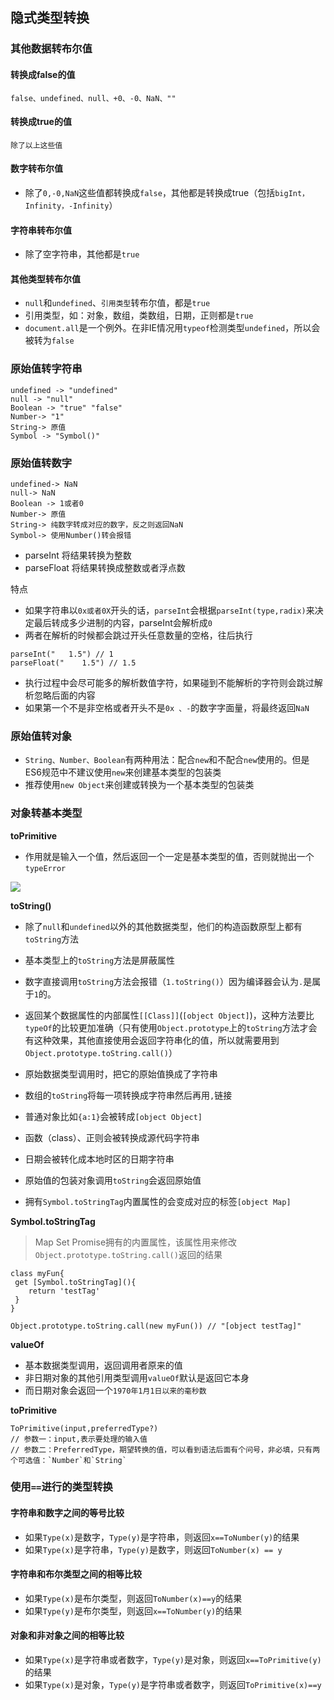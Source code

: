 ## 隐式类型转换

### 其他数据转布尔值

#### 转换成false的值

```
false、undefined、null、+0、-0、NaN、""
```

#### 转换成true的值

```
除了以上这些值
```

#### 数字转布尔值

- 除了`0,-0,NaN`这些值都转换成`false`，其他都是转换成true（包括`bigInt，Infinity，-Infinity`）

#### 字符串转布尔值

- 除了空字符串，其他都是`true`

#### 其他类型转布尔值

- `null`和`undefined`、`引用类型`转布尔值，都是`true`
- 引用类型，如：对象，数组，类数组，日期，正则都是`true`
- `document.all`是一个例外。在非IE情况用`typeof`检测类型`undefined`，所以会被转为`false`

### 原始值转字符串

```
undefined -> "undefined"
null -> "null"
Boolean -> "true" "false"
Number-> "1"
String-> 原值
Symbol -> "Symbol()"
```

### 原始值转数字

```
undefined-> NaN
null-> NaN
Boolean -> 1或者0
Number-> 原值
String-> 纯数字转成对应的数字，反之则返回NaN
Symbol-> 使用Number()转会报错
```

- parseInt 将结果转换为整数
- parseFloat 将结果转换成整数或者浮点数

特点

- 如果字符串以`0x或者0X`开头的话，`parseInt`会根据`parseInt(type,radix)`来决定最后转成多少进制的内容，parseInt会解析成`0`
- 两者在解析的时候都会跳过开头任意数量的空格，往后执行

```
parseInt("   1.5") // 1
parseFloat("    1.5") // 1.5
```

- 执行过程中会尽可能多的解析数值字符，如果碰到不能解析的字符则会跳过解析忽略后面的内容
- 如果第一个不是非空格或者开头不是`0x 、-`的数字字面量，将最终返回`NaN`

### 原始值转对象

- `String、Number、Boolean`有两种用法：配合`new`和不配合`new`使用的。但是ES6规范中不建议使用`new`来创建基本类型的包装类
- 推荐使用`new Object`来创建或转换为一个基本类型的包装类

### 对象转基本类型

**toPrimitive**

- 作用就是输入一个值，然后返回一个一定是基本类型的值，否则就抛出一个`typeError`

![](https://github.com/zengwmFE/frontEnd-base/blob/master/image/1712407602f41e86.png)

**toString()**

- 除了`null`和`undefined`以外的其他数据类型，他们的构造函数原型上都有`toString`方法

- 基本类型上的`toString`方法是屏蔽属性

- 数字直接调用`toString`方法会报错（`1.toString()`）因为编译器会认为`.`是属于`1`的。
- 返回某个数据属性的内部属性`[[Class]]`(`[object Object]`)，这种方法要比`typeOf`的比较更加准确（只有使用`Object.prototype`上的`toString`方法才会有这种效果，其他直接使用会返回字符串化的值，所以就需要用到`Object.prototype.toString.call()`）
- 原始数据类型调用时，把它的原始值换成了字符串
- 数组的`toString`将每一项转换成字符串然后再用`,`链接
- 普通对象比如`{a:1}`会被转成`[object Object]`
- 函数（class）、正则会被转换成源代码字符串
- 日期会被转化成本地时区的日期字符串
- 原始值的包装对象调用`toString`会返回原始值
- 拥有`Symbol.toStringTag`内置属性的会变成对应的标签`[object Map]`

**Symbol.toStringTag**

> Map Set Promise拥有的内置属性，该属性用来修改`Object.prototype.toString.call()`返回的结果

```
class myFun{
 get [Symbol.toStringTag](){
 	return 'testTag'
 }
}

Object.prototype.toString.call(new myFun()) // "[object testTag]"
```

**valueOf**

- 基本数据类型调用，返回调用者原来的值
- 非日期对象的其他引用类型调用`valueOf`默认是返回它本身
- 而日期对象会返回一个`1970年1月1日以来的毫秒数`

**toPrimitive**

```
ToPrimitive(input,preferredType?)
// 参数一：input,表示要处理的输入值
// 参数二：PreferredType，期望转换的值，可以看到语法后面有个问号，非必填，只有两个可选值：`Number`和`String`
```

### 使用`==`进行的类型转换

#### 字符串和数字之间的等号比较

- 如果`Type(x)`是数字，`Type(y)`是字符串，则返回`x==ToNumber(y)`的结果
- 如果`Type(x)`是字符串，`Type(y)`是数字，则返回`ToNumber(x) == y`

#### 字符串和布尔类型之间的相等比较

- 如果`Type(x)`是布尔类型，则返回`ToNumber(x)==y`的结果
- 如果`Type(y)`是布尔类型，则返回`x==ToNumber(y)`的结果

#### 对象和非对象之间的相等比较

- 如果`Type(x)`是字符串或者数字，`Type(y)`是对象，则返回`x==ToPrimitive(y)`的结果
- 如果`Type(x)`是对象，`Type(y)`是字符串或者数字，则返回`ToPrimitive(x)==y`